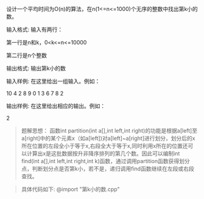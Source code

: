 设计一个平均时间为O(n)的算法，在n(1<=n<=1000)个无序的整数中找出第k小的数。

输入格式:
输入有两行：

第一行是n和k，0<k<=n<=10000

第二行是n个整数

输出格式:
输出第k小的数

输入样例:
在这里给出一组输入。例如：

10 4
2 8 9 0 1 3 6 7 8 2

      
    
输出样例:
在这里给出相应的输出。例如：

2


>题解思想：
> 函数int partition(int a[],int left,int right)的功能是根据a[left]至a[right]中的某个元素x（如a[left])对a[left]~a[right]进行划分，划分后的x所在位置的左段全小于等于x,右段全大于等于x,同时利用x所在的位置还可以计算出x是这批数据按升非降序排列的第几个数。因此可以编制int find(int a[],int left,int right,int k)函数，通过调用partition函数获得划分点，判断划分点是否第k小，若不是，递归调用find函数继续在左段或右段查找。

>具体代码如下:
@import "第k小的数.cpp"